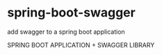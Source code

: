 # spring-boot-swagger
add swagger to a spring boot application

SPRING BOOT APPLICATION + SWAGGER LIBRARY

